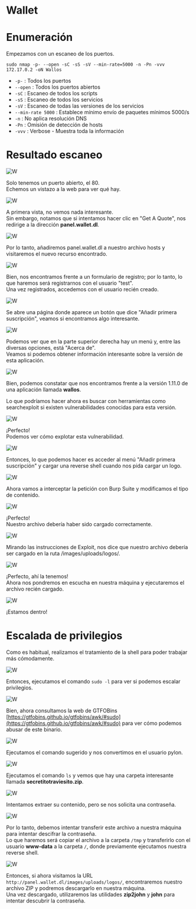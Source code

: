 # Wallet

# Enumeración

Empezamos con un escaneo de los puertos.

`sudo nmap -p- --open -sC -sS -sV --min-rate=5000 -n -Pn -vvv 172.17.0.2 -oN Wallos`  

- `-p-` : Todos los puertos
- `--open` : Todos los puertos abiertos
- `-sC` : Escaneo de todos los scripts
- `-sS` : Escaneo de todos los servicios
- `-sV` : Escaneo de todas las versiones de los servicios
- `--min-rate 5000` : Establece mínimo envío de paquetes mínimos 5000/s
- `-n` : No aplica resolución DNS
- `-Pn` : Omisión de detección de hosts
- `-vvv` : Verbose - Muestra toda la información

# Resultado escaneo  

![W](https://github.com/giustiand/DockerLabs-Writeups/blob/main/Medio/images/Wallos/W_1.jpg)    

Solo tenemos un puerto abierto, el 80.  
Echemos un vistazo a la web para ver qué hay.  

![W](https://github.com/giustiand/DockerLabs-Writeups/blob/main/Medio/images/Wallos/W_2.jpg)    

A primera vista, no vemos nada interesante.   
Sin embargo, notamos que si intentamos hacer clic en "Get A Quote", nos redirige a la dirección **panel.wallet.dl**.  

![W](https://github.com/giustiand/DockerLabs-Writeups/blob/main/Medio/images/Wallos/W_3.jpg)    

Por lo tanto, añadiremos panel.wallet.dl a nuestro archivo hosts y visitaremos el nuevo recurso encontrado.  

![W](https://github.com/giustiand/DockerLabs-Writeups/blob/main/Medio/images/Wallos/W_4.jpg)   

Bien, nos encontramos frente a un formulario de registro; por lo tanto, lo que haremos será registrarnos con el usuario "test".   
Una vez registrados, accedemos con el usuario recién creado.   

![W](https://github.com/giustiand/DockerLabs-Writeups/blob/main/Medio/images/Wallos/W_5.jpg)    

Se abre una página donde aparece un botón que dice "Añadir primera suscripción", veamos si encontramos algo interesante.  

![W](https://github.com/giustiand/DockerLabs-Writeups/blob/main/Medio/images/Wallos/W_6.jpg)   

Podemos ver que en la parte superior derecha hay un menú y, entre las diversas opciones, está "Acerca de".  
Veamos si podemos obtener información interesante sobre la versión de esta aplicación.  

![W](https://github.com/giustiand/DockerLabs-Writeups/blob/main/Medio/images/Wallos/W_7.jpg)    

Bien, podemos constatar que nos encontramos frente a la versión 1.11.0 de una aplicación llamada **wallos**.  

Lo que podríamos hacer ahora es buscar con herramientas como searchexploit si existen vulnerabilidades conocidas para esta versión.  

![W](https://github.com/giustiand/DockerLabs-Writeups/blob/main/Medio/images/Wallos/W_8.jpg)    

¡Perfecto!  
Podemos ver cómo explotar esta vulnerabilidad.  

![W](https://github.com/giustiand/DockerLabs-Writeups/blob/main/Medio/images/Wallos/W_9.jpg)    

Entonces, lo que podemos hacer es acceder al menú "Añadir primera suscripción" y cargar una reverse shell cuando nos pida cargar un logo.  

![W](https://github.com/giustiand/DockerLabs-Writeups/blob/main/Medio/images/Wallos/W_10.jpg)   

Ahora vamos a interceptar la petición con Burp Suite y modificamos el tipo de contenido.  

![W](https://github.com/giustiand/DockerLabs-Writeups/blob/main/Medio/images/Wallos/W_11.jpg)   

¡Perfecto!  
Nuestro archivo debería haber sido cargado correctamente.  


![W](https://github.com/giustiand/DockerLabs-Writeups/blob/main/Medio/images/Wallos/W_12.jpg)    

Mirando las instrucciones de Exploit, nos dice que nuestro archivo debería ser cargado en la ruta /images/uploads/logos/.  

![W](https://github.com/giustiand/DockerLabs-Writeups/blob/main/Medio/images/Wallos/W_13.jpg)    

¡Perfecto, ahí la tenemos!  
Ahora nos pondremos en escucha en nuestra máquina y ejecutaremos el archivo recién cargado.  

![W](https://github.com/giustiand/DockerLabs-Writeups/blob/main/Medio/images/Wallos/W_14.jpg)  

¡Estamos dentro!  

# Escalada de privilegios  

Como es habitual, realizamos el tratamiento de la shell para poder trabajar más cómodamente.  

![W](https://github.com/giustiand/DockerLabs-Writeups/blob/main/Medio/images/Wallos/W_15.jpg)   

Entonces, ejecutamos el comando `sudo -l` para ver si podemos escalar privilegios.  

![W](https://github.com/giustiand/DockerLabs-Writeups/blob/main/Medio/images/Wallos/W_16.jpg)    

Bien, ahora consultamos la web de GTFOBins [https://gtfobins.github.io/gtfobins/awk/#sudo](https://gtfobins.github.io/gtfobins/awk/#sudo) para ver cómo podemos abusar de este binario.  

![W](https://github.com/giustiand/DockerLabs-Writeups/blob/main/Medio/images/Wallos/W_17.jpg)     

Ejecutamos el comando sugerido y nos convertimos en el usuario pylon.  

![W](https://github.com/giustiand/DockerLabs-Writeups/blob/main/Medio/images/Wallos/W_18.jpg)     

Ejecutamos el comando `ls` y vemos que hay una carpeta interesante llamada **secretitotraviesito.zip**.  

![W](https://github.com/giustiand/DockerLabs-Writeups/blob/main/Medio/images/Wallos/W_19.jpg)  

Intentamos extraer su contenido, pero se nos solicita una contraseña.  

![W](https://github.com/giustiand/DockerLabs-Writeups/blob/main/Medio/images/Wallos/W_20.jpg)  

Por lo tanto, debemos intentar transferir este archivo a nuestra máquina para intentar descifrar la contraseña.    
Lo que haremos será copiar el archivo a la carpeta `/tmp` y transferirlo con el usuario **www-data** a la carpeta `/`, donde previamente ejecutamos nuestra reverse shell.  

![W](https://github.com/giustiand/DockerLabs-Writeups/blob/main/Medio/images/Wallos/W_21.jpg)    

Entonces, si ahora visitamos la URL `http://panel.wallet.dl/images/uploads/logos/`, encontraremos nuestro archivo ZIP y podremos descargarlo en nuestra máquina.  
Una vez descargado, utilizaremos las utilidades **zip2john** y **john** para intentar descubrir la contraseña.  










